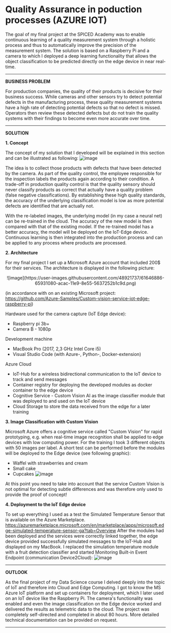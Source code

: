 # Quality Assurance in poduction processes (AZURE IOT)


The goal of my final project at the SPICED Academy was to enable continuous learning of a quality measurement system through a holistic process and thus to automatically improve the precision of the measurement system. The solution is based on a Raspberry Pi and a camera to which I deployed a deep learning functionality that allows the object classification to be predicted directly on the edge device in near real-time.

-----

**BUSINESS PROBLEM**

For production companies, the quality of their products is decisive for their business success. While cameras and other sensors try to detect potential defects in the manufacturing process, these quality measurement systems have a high rate of detecting potential defects so that no defect is missed. Operators then review these detected defects but do not train the quality systems with their findings to become even more accurate over time.

------

**SOLUTION**

**1. Concept**

The concept of my solution that I developed will be explained in this section and can be illustrated as following:
![image](https://user-images.githubusercontent.com/48921737/61647137-fbc73680-acac-11e9-91c0-01f9a2fe8d70.png)

The idea is to collect those products with defects that have been detected by the camera. As part of the quality control, the employee responsible for the inspection labels the products again according to their condition. A trade-off in production quality control is that the quality sensory should never classify products as correct that actually have a quality problem (false negative classifications). By establishing these high quality standards, the accuracy of the underlying classification model is low as more potential defects are identified that are actually not. 

With the re-labeled images, the underlying model (in my case a neural net) can be re-trained in the cloud. The accuracy of the new model is then compared with that of the existing model. If the re-trained model has a better accuracy, the model will be deployed on the IoT-Edge device. Continuous learning is then integrated into the production process and can be applied to any process where products are processed.

**2. Architecture**

For my final project I set up a Microsoft Azure account that included 200$ for their services. The architecture is displayed in the following picture: 
<p align="center">
  ![image](https://user-images.githubusercontent.com/48921737/61646886-65931080-acac-11e9-8e55-5637252b1c9d.png)
</p>

(in accordance with on an existing Microsoft project: https://github.com/Azure-Samples/Custom-vision-service-iot-edge-raspberry-pi)


Hardware used for the camera capture (IoT Edge device):
* Raspberry pi 3b+
* Camera B - 1080p

Development machine
* MacBook Pro (2017, 2,3 GHz Intel Core i5)
* Visual Studio Code (with Azure-, Python-, Docker-extension)

Azure Cloud
* IoT-Hub for a wireless bidirectional communication to the IoT device to track and send messages 
* Container registry for deploying the developed modules as docker container to the edge device
* Cognitive Service - Custom Vision AI as the image classifier module that was deployed to and used on the IoT device 
* Cloud Storage to store the data received from the edge for a later training

**3. Image Classification with Custom Vision**

Microsoft Azure offers a cognitive service called "Custom Vision" for rapid prototyping, e.g. when real-time image recognition shall be applied to edge devices with low computing power. For the training I took 3 different objects with 50 images per label. A short test can be performed before the modules will be deployed to the Edge device (see following graphic):
* Waffel with strawberries and cream
* Small cake
* Cupcakes
![image](https://user-images.githubusercontent.com/48921737/61669727-62fede00-ace1-11e9-8cbf-f82930093175.png)

At this point you need to take into account that the service Custom Vision is not optimal for detecting subtle differences and was therefore only used to provide the proof of concept!


**4. Deployment to the IoT Edge device**

To set up everything I used as a test the Simulated Temperature Sensor that is available on the Azure Marketplace.
https://azuremarketplace.microsoft.com/en/marketplace/apps/microsoft.edge-simulated-temperature-sensor-ga?tab=Overview
After the modules had been deployed and the services were correctly linked together, the edge device provided successfully simulated messages to the IoT-Hub and displayed on my MacBook. I replaced the simulation temperature module with a fruit detection classifier and started Monitoring Built-in Event Endpoint (communication Device2Cloud):
![image](https://user-images.githubusercontent.com/48921737/61647485-b820fc80-acad-11e9-8f19-c57d66d92160.png)

-----

**OUTLOOK**

As the final project of my Data Science course I delved deeply into the topic of IoT and therefore into Cloud and Edge Computing. I got to know the MS Azure IoT platform and set up containers for deployment, which I later used on an IoT device like the Raspberry Pi. The camera's functionality was enabled and even the image classification on the Edge device worked and delivered the results as telemetric data to the cloud. The project was completely self-directed and completed in about 80 hours. More detailed technical documentation can be provided on request.

-----
